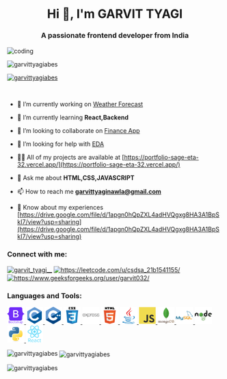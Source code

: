 <h1 align="center">Hi 👋, I'm GARVIT TYAGI</h1>
<h3 align="center">A passionate frontend developer from India</h3>
<img align="center" alt="coding" width "1000" src="https://i.giphy.com/media/v1.Y2lkPTc5MGI3NjExa2p0Y3E0ZDVwZHltcjFmY3RhZjZkbWcxMXdrM2l3NDB4Y2RnN25jbyZlcD12MV9pbnRlcm5hbF9naWZfYnlfaWQmY3Q9Zw/bGgsc5mWoryfgKBx1u/giphy.gif">

<p align="left"> <img src="https://komarev.com/ghpvc/?username=garvittyagiabes&label=Profile%20views&color=0e75b6&style=flat" alt="garvittyagiabes" /> </p>

<p align="left"> <a href="https://github.com/ryo-ma/github-profile-trophy"><img src="https://github-profile-trophy.vercel.app/?username=garvittyagiabes" alt="garvittyagiabes" /></a> </p>

<p align="left"> <a href="https://twitter.com/" target="blank"><img src="https://img.shields.io/twitter/follow/?logo=twitter&style=for-the-badge" alt="" /></a> </p>

- 🔭 I’m currently working on [Weather Forecast](https://github.com/GarvittyagiABES/Weather-forecast)

- 🌱 I’m currently learning **React,Backend**

- 👯 I’m looking to collaborate on [Finance App](https://github.com/GarvittyagiABES/finance-app)

- 🤝 I’m looking for help with [EDA](https://github.com/GarvittyagiABES/EDA)

- 👨‍💻 All of my projects are available at [https://portfolio-sage-eta-32.vercel.app/](https://portfolio-sage-eta-32.vercel.app/)

- 💬 Ask me about **HTML,CSS,JAVASCRIPT**

- 📫 How to reach me **garvittyaginawla@gmail.com**

- 📄 Know about my experiences [https://drive.google.com/file/d/1apgn0hQpZXL4adHVQgxg8HA3A1BpSkI7/view?usp=sharing](https://drive.google.com/file/d/1apgn0hQpZXL4adHVQgxg8HA3A1BpSkI7/view?usp=sharing)

<h3 align="left">Connect with me:</h3>
<p align="left">
<a href="https://instagram.com/garvit_tyagi__" target="blank"><img align="center" src="https://raw.githubusercontent.com/rahuldkjain/github-profile-readme-generator/master/src/images/icons/Social/instagram.svg" alt="garvit_tyagi__" height="30" width="40" /></a>
<a href="https://www.leetcode.com/u/garvit_tyagi__/"target="blank"><img align="center" src="https://raw.githubusercontent.com/rahuldkjain/github-profile-readme-generator/master/src/images/icons/Social/leet-code.svg" alt="https://leetcode.com/u/csdsa_21b1541155/" height="30" width="40" /></a>
<a href="https://auth.geeksforgeeks.org/user/https://www.geeksforgeeks.org/user/garvit032/" target="blank"><img align="center" src="https://raw.githubusercontent.com/rahuldkjain/github-profile-readme-generator/master/src/images/icons/Social/geeks-for-geeks.svg" alt="https://www.geeksforgeeks.org/user/garvit032/" height="30" width="40" /></a>
</p>

<h3 align="left">Languages and Tools:</h3>
<p align="left"> <a href="https://getbootstrap.com" target="_blank" rel="noreferrer"> <img src="https://raw.githubusercontent.com/devicons/devicon/master/icons/bootstrap/bootstrap-plain-wordmark.svg" alt="bootstrap" width="40" height="40"/> </a> <a href="https://www.cprogramming.com/" target="_blank" rel="noreferrer"> <img src="https://raw.githubusercontent.com/devicons/devicon/master/icons/c/c-original.svg" alt="c" width="40" height="40"/> </a> <a href="https://www.w3schools.com/cpp/" target="_blank" rel="noreferrer"> <img src="https://raw.githubusercontent.com/devicons/devicon/master/icons/cplusplus/cplusplus-original.svg" alt="cplusplus" width="40" height="40"/> </a> <a href="https://www.w3schools.com/css/" target="_blank" rel="noreferrer"> <img src="https://raw.githubusercontent.com/devicons/devicon/master/icons/css3/css3-original-wordmark.svg" alt="css3" width="40" height="40"/> </a> <a href="https://expressjs.com" target="_blank" rel="noreferrer"> <img src="https://raw.githubusercontent.com/devicons/devicon/master/icons/express/express-original-wordmark.svg" alt="express" width="40" height="40"/> </a> <a href="https://www.w3.org/html/" target="_blank" rel="noreferrer"> <img src="https://raw.githubusercontent.com/devicons/devicon/master/icons/html5/html5-original-wordmark.svg" alt="html5" width="40" height="40"/> </a> <a href="https://www.java.com" target="_blank" rel="noreferrer"> <img src="https://raw.githubusercontent.com/devicons/devicon/master/icons/java/java-original.svg" alt="java" width="40" height="40"/> </a> <a href="https://developer.mozilla.org/en-US/docs/Web/JavaScript" target="_blank" rel="noreferrer"> <img src="https://raw.githubusercontent.com/devicons/devicon/master/icons/javascript/javascript-original.svg" alt="javascript" width="40" height="40"/> </a> <a href="https://www.mongodb.com/" target="_blank" rel="noreferrer"> <img src="https://raw.githubusercontent.com/devicons/devicon/master/icons/mongodb/mongodb-original-wordmark.svg" alt="mongodb" width="40" height="40"/> </a> <a href="https://www.mysql.com/" target="_blank" rel="noreferrer"> <img src="https://raw.githubusercontent.com/devicons/devicon/master/icons/mysql/mysql-original-wordmark.svg" alt="mysql" width="40" height="40"/> </a> <a href="https://nodejs.org" target="_blank" rel="noreferrer"> <img src="https://raw.githubusercontent.com/devicons/devicon/master/icons/nodejs/nodejs-original-wordmark.svg" alt="nodejs" width="40" height="40"/> </a> <a href="https://www.python.org" target="_blank" rel="noreferrer"> <img src="https://raw.githubusercontent.com/devicons/devicon/master/icons/python/python-original.svg" alt="python" width="40" height="40"/> </a> <a href="https://reactjs.org/" target="_blank" rel="noreferrer"> <img src="https://raw.githubusercontent.com/devicons/devicon/master/icons/react/react-original-wordmark.svg" alt="react" width="40" height="40"/> </a> </p>

<p><img align="left" src="https://github-readme-stats.vercel.app/api/top-langs?username=garvittyagiabes&show_icons=true&locale=en&layout=compact" alt="garvittyagiabes" /></p>

<p>&nbsp;<img align="center" src="https://github-readme-stats.vercel.app/api?username=garvittyagiabes&show_icons=true&locale=en" alt="garvittyagiabes" /></p>

<p><img align="center" src="https://github-readme-streak-stats.herokuapp.com/?user=garvittyagiabes&" alt="garvittyagiabes" /></p>
